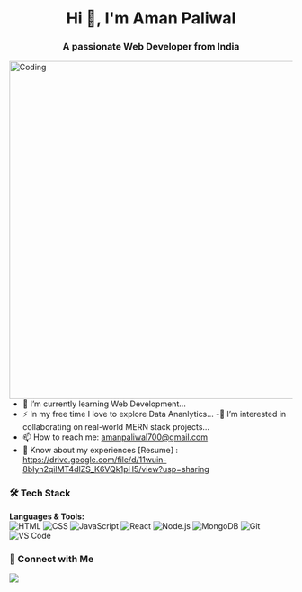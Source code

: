 <h1 align="center">Hi 👋, I'm Aman Paliwal</h1>
<h3 align="center">A passionate Web Developer from India</h3>

<img align="right" alt="Coding" width="600" src="https://media.giphy.com/media/qgQUggAC3Pfv687qPC/giphy.gif">

- 🌱 I’m currently learning Web Development...
- ⚡ In my free time I love to explore Data Ananlytics...
-👯 I’m interested in collaborating on real-world MERN stack projects...
- 📫 How to reach me: amanpaliwal700@gmail.com
- 📄 Know about my experiences [Resume] : https://drive.google.com/file/d/11wuin-8bIyn2qilMT4dlZS_K6VQk1pH5/view?usp=sharing


### 🛠️ Tech Stack
**Languages & Tools:**  
![HTML](https://img.shields.io/badge/-HTML5-orange?style=flat&logo=html5)
![CSS](https://img.shields.io/badge/-CSS3-blue?style=flat&logo=css3)
![JavaScript](https://img.shields.io/badge/-JavaScript-yellow?style=flat&logo=javascript)
![React](https://img.shields.io/badge/-React-61DAFB?style=flat&logo=react)
![Node.js](https://img.shields.io/badge/-Node.js-green?style=flat&logo=node.js)
![MongoDB](https://img.shields.io/badge/-MongoDB-4DB33D?style=flat&logo=mongodb)
![Git](https://img.shields.io/badge/-Git-black?style=flat&logo=git)
![VS Code](https://img.shields.io/badge/-VS%20Code-blue?style=flat&logo=visual-studio-code)

### 🤝 Connect with Me
<p>
  <a href="amanpaliwal700@gmail.com"><img src="https://img.shields.io/badge/Gmail-red?style=flat&logo=gmail" /></a>
</p>


<!--
**learneraman/learneraman** is a ✨ _special_ ✨ repository because its `README.md` (this file) appears on your GitHub profile.

Here are some ideas to get you started:

- 🔭 I’m currently working on ...
- 🌱 I’m currently learning ...
- 👯 I’m looking to collaborate on ...
- 🤔 I’m looking for help with ...
- 💬 Ask me about ...
- 📫 How to reach me: ...
- 😄 Pronouns: ...
- ⚡ Fun fact: ...
-->
